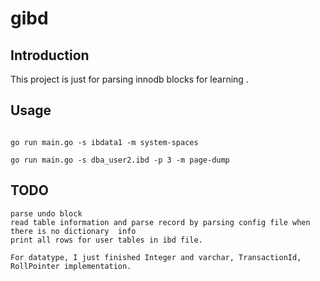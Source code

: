 # gibd
## Introduction
This project is just for parsing innodb blocks for learning . 

## Usage
```

go run main.go -s ibdata1 -m system-spaces

go run main.go -s dba_user2.ibd -p 3 -m page-dump
```
##  TODO
```
parse undo block
read table information and parse record by parsing config file when there is no dictionary  info 
print all rows for user tables in ibd file.

For datatype, I just finished Integer and varchar, TransactionId, RollPointer implementation.
```
